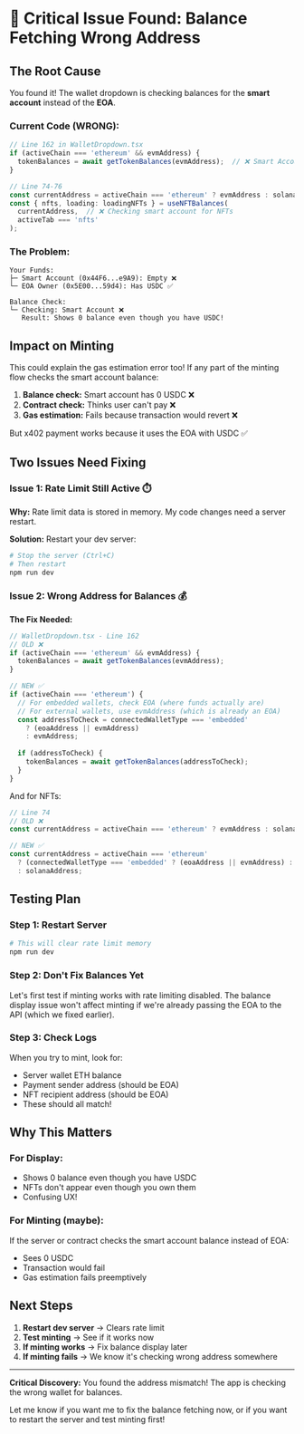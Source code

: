 # 🔧 Critical Issue Found: Balance Fetching Wrong Address

## The Root Cause

You found it! The wallet dropdown is checking balances for the **smart account** instead of the **EOA**.

### Current Code (WRONG):
```typescript
// Line 162 in WalletDropdown.tsx
if (activeChain === 'ethereum' && evmAddress) {
  tokenBalances = await getTokenBalances(evmAddress);  // ❌ Smart Account!
}

// Line 74-76
const currentAddress = activeChain === 'ethereum' ? evmAddress : solanaAddress;  // ❌ Smart Account!
const { nfts, loading: loadingNFTs } = useNFTBalances(
  currentAddress,  // ❌ Checking smart account for NFTs
  activeTab === 'nfts'
);
```

### The Problem:

```
Your Funds:
├─ Smart Account (0x44F6...e9A9): Empty ❌
└─ EOA Owner (0x5E00...59d4): Has USDC ✅

Balance Check:
└─ Checking: Smart Account ❌
   Result: Shows 0 balance even though you have USDC!
```

## Impact on Minting

This could explain the gas estimation error too! If any part of the minting flow checks the smart account balance:

1. **Balance check:** Smart account has 0 USDC ❌
2. **Contract check:** Thinks user can't pay ❌  
3. **Gas estimation:** Fails because transaction would revert ❌

But x402 payment works because it uses the EOA with USDC ✅

## Two Issues Need Fixing

### Issue 1: Rate Limit Still Active ⏱️

**Why:** Rate limit data is stored in memory. My code changes need a server restart.

**Solution:** Restart your dev server:
```bash
# Stop the server (Ctrl+C)
# Then restart
npm run dev
```

### Issue 2: Wrong Address for Balances 💰

**The Fix Needed:**

```typescript
// WalletDropdown.tsx - Line 162
// OLD ❌
if (activeChain === 'ethereum' && evmAddress) {
  tokenBalances = await getTokenBalances(evmAddress);
}

// NEW ✅
if (activeChain === 'ethereum') {
  // For embedded wallets, check EOA (where funds actually are)
  // For external wallets, use evmAddress (which is already an EOA)
  const addressToCheck = connectedWalletType === 'embedded' 
    ? (eoaAddress || evmAddress)
    : evmAddress;
  
  if (addressToCheck) {
    tokenBalances = await getTokenBalances(addressToCheck);
  }
}
```

And for NFTs:

```typescript
// Line 74
// OLD ❌
const currentAddress = activeChain === 'ethereum' ? evmAddress : solanaAddress;

// NEW ✅
const currentAddress = activeChain === 'ethereum' 
  ? (connectedWalletType === 'embedded' ? (eoaAddress || evmAddress) : evmAddress)
  : solanaAddress;
```

## Testing Plan

### Step 1: Restart Server
```bash
# This will clear rate limit memory
npm run dev
```

### Step 2: Don't Fix Balances Yet
Let's first test if minting works with rate limiting disabled. The balance display issue won't affect minting if we're already passing the EOA to the API (which we fixed earlier).

### Step 3: Check Logs
When you try to mint, look for:
- Server wallet ETH balance
- Payment sender address (should be EOA)
- NFT recipient address (should be EOA)
- These should all match!

## Why This Matters

### For Display:
- Shows 0 balance even though you have USDC
- NFTs don't appear even though you own them
- Confusing UX!

### For Minting (maybe):
If the server or contract checks the smart account balance instead of EOA:
- Sees 0 USDC
- Transaction would fail
- Gas estimation fails preemptively

## Next Steps

1. **Restart dev server** → Clears rate limit
2. **Test minting** → See if it works now
3. **If minting works** → Fix balance display later  
4. **If minting fails** → We know it's checking wrong address somewhere

---

**Critical Discovery:** You found the address mismatch! The app is checking the wrong wallet for balances.

Let me know if you want me to fix the balance fetching now, or if you want to restart the server and test minting first!
